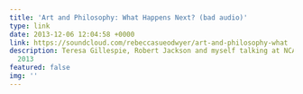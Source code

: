 ```yaml
---
title: 'Art and Philosophy: What Happens Next? (bad audio)'
type: link
date: 2013-12-06 12:04:58 +0000
link: https://soundcloud.com/rebeccasueodwyer/art-and-philosophy-what
description: Teresa Gillespie, Robert Jackson and myself talking at NCAD, December
  2013
featured: false
img: ''
---
```

